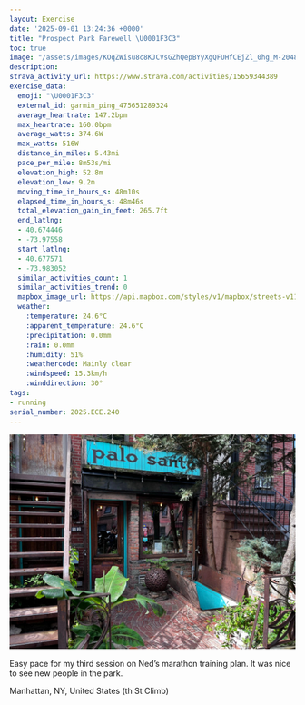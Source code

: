 ```yaml
---
layout: Exercise
date: '2025-09-01 13:24:36 +0000'
title: "Prospect Park Farewell \U0001F3C3"
toc: true
image: "/assets/images/KOqZWisu8c8KJCVsGZhQepBYyXgQFUHfCEjZl_0hg_M-2048x1536.jpg.jpeg"
description:
strava_activity_url: https://www.strava.com/activities/15659344389
exercise_data:
  emoji: "\U0001F3C3"
  external_id: garmin_ping_475651289324
  average_heartrate: 147.2bpm
  max_heartrate: 160.0bpm
  average_watts: 374.6W
  max_watts: 516W
  distance_in_miles: 5.43mi
  pace_per_mile: 8m53s/mi
  elevation_high: 52.8m
  elevation_low: 9.2m
  moving_time_in_hours_s: 48m10s
  elapsed_time_in_hours_s: 48m46s
  total_elevation_gain_in_feet: 265.7ft
  end_latlng:
  - 40.674446
  - -73.97558
  start_latlng:
  - 40.677571
  - -73.983052
  similar_activities_count: 1
  similar_activities_trend: 0
  mapbox_image_url: https://api.mapbox.com/styles/v1/mapbox/streets-v11/static/path-5+787af2-1.0(urgwFngpbML_%40P%5DNe%40Jc%40Nc%40f%40oBFSPs%40L%5DHg%40N%5BV%7D%40Na%40Nw%40Tm%40j%40%7BBd%40oAVcAPc%40TcAd%40sAh%40yBJSHa%40HUHa%40%60%40eAV_AP_%40Jg%40Tu%40PqANOVc%40Ps%40BERGFI%5CeATi%40PQLu%40HcAFGd%40Sn%40Oj%40EB%40v%40~%40%60A~AXZv%40h%40%5EPlAx%40xBbCj%40Zd%40NTJjBb%40%7CADb%40%3FpAKz%40OrA%40T%40j%40Ll%40R%60%40Z%60BjBf%40b%40ZRXH~A%60AhBbBbApA~%40dBn%40dBRr%40%60%40hAb%40bAn%40fALNt%40l%40ZTd%40Rf%40DT%3F%60%40ETETIRMRSXc%40Te%40Ty%40Ji%40D%7D%40Hu%40Lq%40La%40h%40gAr%40s%40%60%40q%40Xq%40ZeALWb%40s%40d%40g%40VUp%40%5DNGVE%7C%40%3FdAH~%40JpBGv%40Qz%40%5Df%40a%40vAmBr%40c%40l%40YXIr%40Cv%40JlAXt%40HH%3FJEPDT%3FXEh%40M%5CO%5EWt%40%7D%40JWNk%40Fu%40E%7DAKo%40%5BkAM_%40aAiBeAsAYe%40o%40_Bq%40iDQuB_%40%7DCk%40eCSo%40We%40m%40aAcAoAMKOESWaBiAmBy%40sAI_A%3FsAN%7DAn%40y%40b%40kA%60%40UF_%40%40qAQO%40UFs%40Zu%40b%40k%40XiAl%40%5DLe%40Z_Cx%40_%40TqA%5EoAl%40c%40JiC%3Fk%40Hg%40Zq%40XgC%60Ae%40JeA%60%40s%40%5ESDQH_%40VMLoA%60B_%40l%40UVc%40fAo%40jBg%40v%40YTIBe%40H_%40Bu%40Cs%40J%7DAx%40WFO%3Fe%40Cs%40U%7BBqAa%40Io%40C%5BDUHe%40%5E_%40j%40U~%40CZAx%40Jx%40Pd%40l%40x%40d%40Vr%40f%40j%40Z%60Az%40t%40x%40b%40d%40RP%60Ab%40b%40FVJx%40LZA~AHf%40Ah%40EhAUN%3F%5EBv%40%40l%40Jl%40RL%3F%7BAW%7DA%3Fq%40BgALiAP%5BBsAO_AUeAa%40_Ag%40a%40%5DuAaBi%40a%40m%40YwA_A%5Da%40w%40wA%5B%5Bq%40Ya%40Ce%40Ba%40JIBGHIrAIVAXSVe%40z%40Qx%40a%40tAQ%60%40k%40jBi%40bA),pin-s-s+e5b22e(-73.98024,40.67643),pin-s-f+89ae00(-73.97274000000012,40.67342000000001)/auto/800x800?access_token=pk.eyJ1Ijoiam9zaGJlY2ttYW4iLCJhIjoiY205eWR2aDd1MWZ6djJrbXc4a3M0bWZleiJ9.XiG9OWkNcZk2QzjJbxLB4A
  weather:
    :temperature: 24.6°C
    :apparent_temperature: 24.6°C
    :precipitation: 0.0mm
    :rain: 0.0mm
    :humidity: 51%
    :weathercode: Mainly clear
    :windspeed: 15.3km/h
    :winddirection: 30°
tags:
- running
serial_number: 2025.ECE.240
---
```

![Prospect Park Farewell](/assets/images/KOqZWisu8c8KJCVsGZhQepBYyXgQFUHfCEjZl_0hg_M-2048x1536.jpg.jpeg)

Easy pace for my third session on Ned’s marathon training plan. It was nice to see new people in the park.

Manhattan, NY, United States (th St Climb)
